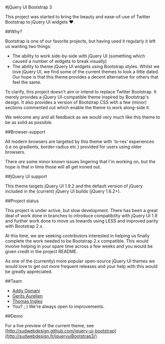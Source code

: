 #jQuery UI Bootstrap 3

This project was started to bring the beauty and ease-of-use of Twitter Bootstrap to jQuery UI widgets ♥.

##Why?

Bootstrap is one of our favorite projects, but having used it regularly it left us wanting two things:

* The ability to work side-by-side with jQuery UI (something which caused a number of widgets to break visually)
* The ability to theme jQuery UI widgets using Bootstrap styles. Whilst we love jQuery UI, we find some of the current themes to look a little dated. Our hope is that this theme provides a decent alternative for others that feel the same.

To clarify, this project doesn't aim or intend to replace Twitter Bootstrap. It merely provides a jQuery UI-compatible theme inspired by Bootstrap's design. It also provides a version of Bootstrap CSS with a few (minor) sections commented out which enable the theme to work along-side it.

We welcome any and all feedback as we would very much like this theme to be as solid as possible.

##Browser-support

All modern browsers are targeted by this theme with 'lo-res' experiences (i.e no gradients, border-radius etc.) provided for users using older browsers. 

There *are* some minor known issues lingering that I'm working on, but the hope is that in time those will all get ironed out. 

##jQuery UI support

This theme targets jQuery UI 1.9.2 and the default version of jQuery included in the (current) jQuery UI builds (jQuery 1.6.2+).

##Project status

This project is under active, but slow development. There has been a great deal
of work done in branches to introduce compatibility with jQuery UI 1.9 and further
work done to move us towards using LESS and improved parity with Bootstrap 2.x.

At this time, we are seeking contributors interested in helping us finally complete
the work needed to be Bootstrap 2.x compatible. This would involve helping in your
spare time across a few weeks and you would be given credit in the project README.

As one of the (currently) more popular open-source jQuery UI themes we would love to
get out more frequent releases and your help with this would be greatly appreciated.

##Team

* [Addy Osmani](https://github.com/addyosmani) 
* [Gerits Aurelien](https://github.com/gtraxx)
* [Thomas Ingles](https://github.com/sudwebdesign)
* You? ; ) We're always open to improvements.

##Demo

For a live preview of the current theme, see [http://sudwebdesign.github.com/jquery-ui-bootstrap](http://sudwebdesign.fr/jqueryuiBootstrap3/).
